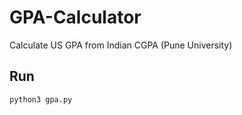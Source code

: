 # GPA-Calculator
Calculate US GPA from Indian CGPA (Pune University)

## Run

```bash
python3 gpa.py
```

